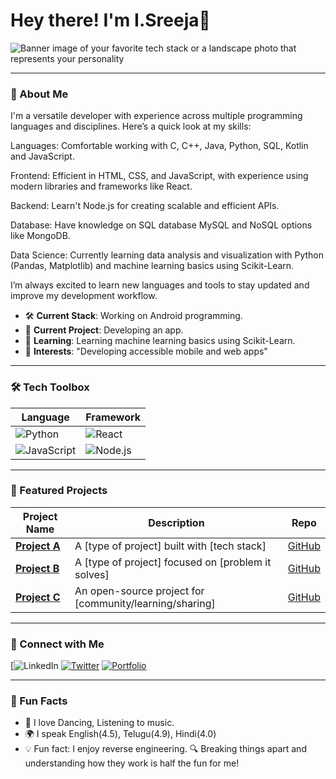 # Hey there! I'm I.Sreeja👋

![Banner image of your favorite tech stack or a landscape photo that represents your personality](https://your-image-link.com)

---

### 🚀 About Me

 I'm a versatile developer with experience across multiple programming languages and disciplines. Here’s a quick look at my skills:

Languages: Comfortable working with C, C++, Java, Python, SQL, Kotlin and JavaScript.


Frontend: Efficient in HTML, CSS, and JavaScript, with experience using modern libraries and frameworks like React.


Backend: Learn't Node.js for creating scalable and efficient APIs.


Database: Have knowledge on SQL database MySQL and NoSQL options like MongoDB.


Data Science: Currently learning data analysis and visualization with Python (Pandas, Matplotlib) and machine learning basics using Scikit-Learn.


I’m always excited to learn new languages and tools to stay updated and improve my development workflow. 

- 🛠 **Current Stack**: Working on Android programming.
- 🎨 **Current Project**: Developing an app.
- 🌱 **Learning**: Learning machine learning basics using Scikit-Learn.
- 🤔 **Interests**: "Developing accessible mobile and web apps"

---

### 🛠 Tech Toolbox

| Language       | Framework       |
| -------------- | --------------- | 
| ![Python](https://img.shields.io/badge/-Python-3776AB?style=flat-square&logo=python&logoColor=white) | ![React](https://img.shields.io/badge/-React-61DAFB?style=flat-square&logo=react&logoColor=black) | 
| ![JavaScript](https://img.shields.io/badge/-JavaScript-F7DF1E?style=flat-square&logo=javascript&logoColor=black) | ![Node.js](https://img.shields.io/badge/-Node.js-339933?style=flat-square&logo=node-dot-js&logoColor=white) |![C]

---

### 💼 Featured Projects

| Project Name                | Description                                           | Repo |
| ----------------------------| ----------------------------------------------------- | ---- |
| **[Project A](https://github.com/yourusername/projectA)** | A [type of project] built with [tech stack] | [GitHub](https://github.com/yourusername/projectA) |
| **[Project B](https://github.com/yourusername/projectB)** | A [type of project] focused on [problem it solves] | [GitHub](https://github.com/yourusername/projectB) |
| **[Project C](https://github.com/yourusername/projectC)** | An open-source project for [community/learning/sharing] | [GitHub](https://github.com/yourusername/projectC) |

---



### 🤝 Connect with Me

[![LinkedIn](https://www.linkedin.com/in/sreeja-ippala-7609a62b8/)
[![Twitter](https://img.shields.io/badge/-Twitter-blue?style=flat-square&logo=twitter&logoColor=white)](https://twitter.com/your-profile)
[![Portfolio](https://img.shields.io/badge/-Portfolio-333?style=flat-square&logo=github&logoColor=white)](https://yourportfolio.com)

---

### 🎉 Fun Facts

- 🎸 I love Dancing, Listening to music.
- 🌍 I speak English(4.5), Telugu(4.9), Hindi(4.0)
- 💡 Fun fact: I enjoy reverse engineering. 🔍 Breaking things apart and understanding how they work is half the fun for me!



